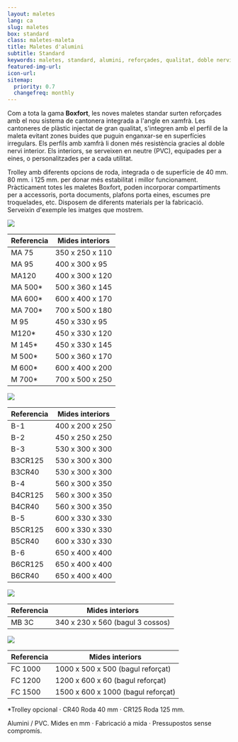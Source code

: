```yaml
---
layout: maletes
lang: ca
slug: maletes
box: standard
class: maletes-maleta
title: Maletes d'alumini
subtitle: Standard
keywords: maletes, standard, alumini, reforçades, qualitat, doble nervi, roda, trolley
featured-img-url:
icon-url: 
sitemap:
  priority: 0.7
  changefreq: monthly
---
```


Com a tota la gama **Boxfort**, les noves maletes standar surten reforçades amb el nou sistema de cantonera integrada a l'angle en xamfrà. Les cantoneres de plàstic injectat de gran qualitat, s'integren amb el perfil de la maleta evitant zones buides que puguin enganxar-se en superfícies irregulars. Els perfils amb xamfrà li donen més resistència gracies al doble nervi interior. Els interiors, se serveixen en neutre (PVC), equipades per a eines, o personalitzades per a cada utilitat.

Trolley amb diferents opcions de roda, integrada o de superfície de 40 mm. 80 mm. i 125 mm. per donar més estabilitat i millor funcionament.
Pràcticament totes les maletes Boxfort, poden incorporar compartiments per a accessoris, porta documents, plafons porta eines, escumes pre troquelades, etc. Disposem de diferents materials per la fabricació. Serveixin d'exemple les imatges que mostrem. 

<p class="text-center"><img src="{{ site.base_url }}/assets/img/01-thumbnail-box-fort-maletes-alumini-standard-ma-75.jpg"></p>

Referencia | Mides interiors
--- | ---
MA 75	| 350 x 250 x 110		
MA 95	| 400 x 300 x 95		
MA120	| 400 x 300 x 120		
MA 500*	| 500 x 360 x 145		
MA 600*	| 600 x 400 x 170		
MA 700*	| 700 x 500 x 180
M 95	| 450 x 330 x 95
M120*	| 450 x 330 x 120
M 145*	| 450 x 330 x 145
M 500*	| 500 x 360 x 170
M 600*	| 600 x 400 x 200
M 700*	| 700 x 500 x 250

<p class="text-center"><img src="{{ site.base_url }}/assets/img/01-thumbnail-box-fort-maletes-alumini-standard-b-1.jpg"></p>

Referencia | Mides interiors
--- | ---
B-1	| 400 x 200 x 250
B-2	| 450 x 250 x 250
B-3	| 530 x 300 x 300
B3CR125	| 530 x 300 x 300
B3CR40 | 530 x 300 x 300
B-4	| 560 x 300 x 350
B4CR125 | 560 x 300 x 350
B4CR40	| 560 x 300 x 350
B-5	| 600 x 330 x 330
B5CR125	| 600 x 330 x 330
B5CR40	| 600 x 330 x 330
B-6	| 650 x 400 x 400
B6CR125	| 650 x 400 x 400
B6CR40	| 650 x 400 x 400

<p class="text-center"><img src="{{ site.base_url }}/assets/img/01-thumbnail-box-fort-maletes-alumini-standard-mb-3-c.jpg"></p>

Referencia | Mides interiors
--- | ---
MB 3C | 340 x 230 x 560 (bagul 3 cossos)

<p class="text-center"><img src="{{ site.base_url }}/assets/img/01-thumbnail-box-fort-maletes-alumini-standard-fc-1000.jpg"></p>

Referencia | Mides interiors
--- | ---
FC 1000	| 1000 x 500 x 500 (bagul reforçat)
FC 1200	| 1200 x 600 x 60 (bagul reforçat)
FC 1500	| 1500 x 600 x 1000 (bagul reforçat)

*Trolley opcional · CR40 Roda 40 mm · CR125 Roda 125 mm.

Alumini / PVC. Mides en mm · Fabricació a mida · Pressupostos sense compromís.
